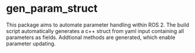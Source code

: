 # gen_param_struct
This package aims to automate parameter handling within ROS 2. The build script automatically generates a c++ struct from yaml input containing all parameters as fields. Addtional methods are generated, which enable parameter updating.   
